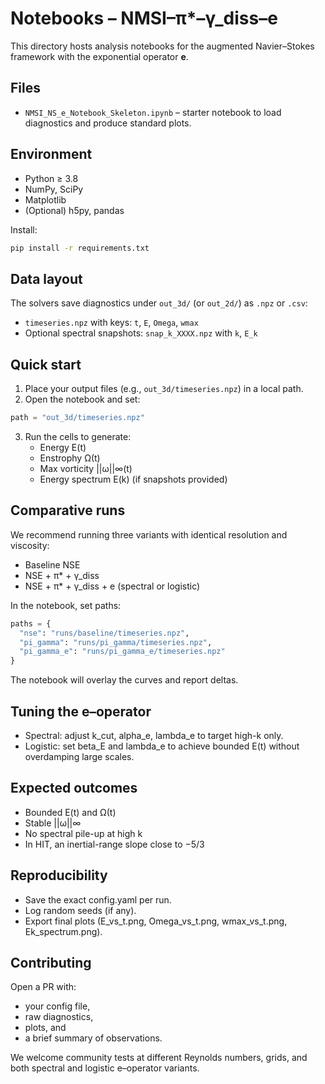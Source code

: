 # Notebooks – NMSI–π*–γ_diss–e

This directory hosts analysis notebooks for the augmented Navier–Stokes framework with the exponential operator **e**.

## Files
- `NMSI_NS_e_Notebook_Skeleton.ipynb` – starter notebook to load diagnostics and produce standard plots.

## Environment
- Python ≥ 3.8
- NumPy, SciPy
- Matplotlib
- (Optional) h5py, pandas

Install:
```bash
pip install -r requirements.txt
```

## Data layout
The solvers save diagnostics under `out_3d/` (or `out_2d/`) as `.npz` or `.csv`:
- `timeseries.npz` with keys: `t`, `E`, `Omega`, `wmax`
- Optional spectral snapshots: `snap_k_XXXX.npz` with `k`, `E_k`

## Quick start
1. Place your output files (e.g., `out_3d/timeseries.npz`) in a local path.
2. Open the notebook and set:
```python
path = "out_3d/timeseries.npz"
```
3. Run the cells to generate:
   - Energy E(t)
   - Enstrophy Ω(t)
   - Max vorticity ||ω||∞(t)
   - Energy spectrum E(k) (if snapshots provided)

## Comparative runs
We recommend running three variants with identical resolution and viscosity:
- Baseline NSE
- NSE + π* + γ_diss
- NSE + π* + γ_diss + e (spectral or logistic)

In the notebook, set paths:
```python
paths = {
  "nse": "runs/baseline/timeseries.npz",
  "pi_gamma": "runs/pi_gamma/timeseries.npz",
  "pi_gamma_e": "runs/pi_gamma_e/timeseries.npz"
}
```
The notebook will overlay the curves and report deltas.

## Tuning the e–operator
- Spectral: adjust k_cut, alpha_e, lambda_e to target high-k only.
- Logistic: set beta_E and lambda_e to achieve bounded E(t) without overdamping large scales.

## Expected outcomes
- Bounded E(t) and Ω(t)
- Stable ||ω||∞
- No spectral pile-up at high k
- In HIT, an inertial-range slope close to −5/3

## Reproducibility
- Save the exact config.yaml per run.
- Log random seeds (if any).
- Export final plots (E_vs_t.png, Omega_vs_t.png, wmax_vs_t.png, Ek_spectrum.png).

## Contributing
Open a PR with:
- your config file,
- raw diagnostics,
- plots, and
- a brief summary of observations.

We welcome community tests at different Reynolds numbers, grids, and both spectral and logistic e–operator variants.
